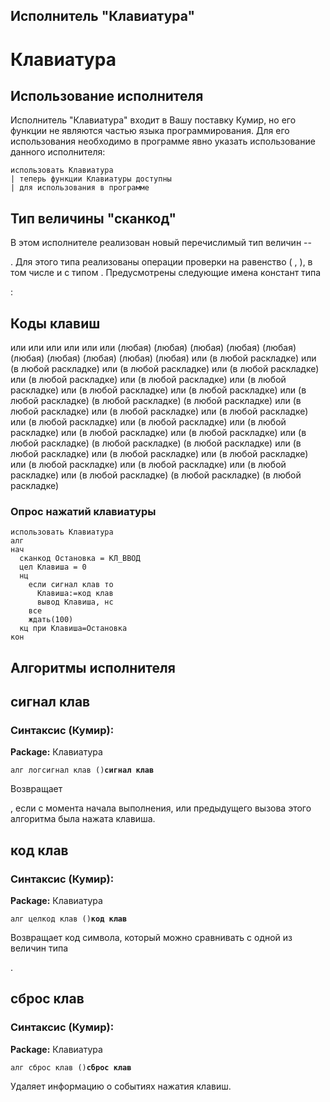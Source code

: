 ## Исполнитель "Клавиатура"

# Клавиатура

## Использование исполнителя

Исполнитель "Клавиатура" входит в Вашу поставку Кумир, но его функции не являются частью языка
		программирования. Для его использования необходимо в программе явно указать использование данного исполнителя:

```кумир
использовать Клавиатура
| теперь функции Клавиатуры доступны
| для использования в программе
```



## Тип величины "сканкод"

В этом исполнителе реализован новый перечислимый тип величин --

.
			Для этого типа реализованы операции проверки на равенство (
,
), в том числе и с типом
.
Предусмотрены следующие имена констант типа

:
## Коды клавиш

или
или
или
или
или
или
(любая)
(любая)
(любая)
(любая)
(любая)
(любая)
(любая)
(любая)
(любая)
(любая)
или
(в любой раскладке)
или
(в любой раскладке)
или
(в любой раскладке)
или
(в любой раскладке)
или
(в любой раскладке)
или
(в любой раскладке)
или
(в любой раскладке)
или
(в любой раскладке)
или
(в любой раскладке)
или
(в любой раскладке)
(в любой раскладке)
(в любой раскладке)
или
(в любой раскладке)
или
(в любой раскладке)
или
(в любой раскладке)
или
(в любой раскладке)
или
(в любой раскладке)
или
(в любой раскладке)
или
(в любой раскладке)
или
(в любой раскладке)
или
(в любой раскладке)
(в любой раскладке)
(в любой раскладке)
или
(в любой раскладке)
или
(в любой раскладке)
или
(в любой раскладке)
или
(в любой раскладке)
или
(в любой раскладке)
или
(в любой раскладке)
или
(в любой раскладке)
(в любой раскладке)
(в любой раскладке)
### Опрос нажатий клавиатуры
```кумир
использовать Клавиатура
алг
нач
  сканкод Остановка = КЛ_ВВОД
  цел Клавиша = 0
  нц
    если сигнал клав то
      Клавиша:=код клав
      вывод Клавиша, нс
    все
    ждать(100)
  кц при Клавиша=Остановка
кон
```

## Алгоритмы исполнителя

## сигнал клав

### Синтаксис (Кумир):
**Package:** Клавиатура

`алг логсигнал клав ()`**`сигнал клав`**

Возвращает

, если с момента начала выполнения, или предыдущего вызова этого
			алгоритма была нажата клавиша.
## код клав

### Синтаксис (Кумир):
**Package:** Клавиатура

`алг целкод клав ()`**`код клав`**

Возвращает код символа, который можно сравнивать с одной из величин типа

.
## сброс клав

### Синтаксис (Кумир):
**Package:** Клавиатура

`алг сброс клав ()`**`сброс клав`**

Удаляет информацию о событиях нажатия клавиш.
